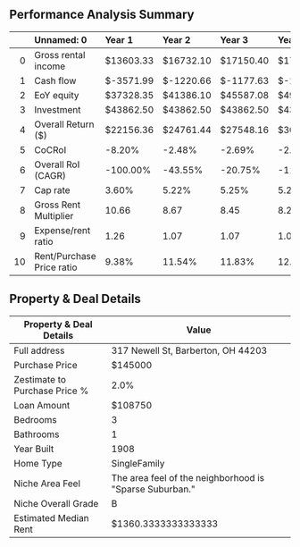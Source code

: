 ## Performance Analysis Summary
|    | Unnamed: 0                | Year 1    | Year 2    | Year 3    | Year 4    | Year 5    | Year 6    | Year 7    | Year 8    | Year 9    | Year 10   |
|---:|:--------------------------|:----------|:----------|:----------|:----------|:----------|:----------|:----------|:----------|:----------|:----------|
|  0 | Gross rental income       | $13603.33 | $16732.10 | $17150.40 | $17579.16 | $18018.64 | $18469.11 | $18930.84 | $19404.11 | $19889.21 | $20386.44 |
|  1 | Cash flow                 | $-3571.99 | $-1220.66 | $-1177.63 | $-1130.23 | $-1078.37 | $-1021.95 | $-960.88  | $-895.04  | $-824.33  | $-748.65  |
|  2 | EoY equity                | $37328.35 | $41386.10 | $45587.08 | $49938.73 | $54448.98 | $59126.26 | $63979.57 | $69018.51 | $74253.30 | $79694.87 |
|  3 | Investment                | $43862.50 | $43862.50 | $43862.50 | $43862.50 | $43862.50 | $43862.50 | $43862.50 | $43862.50 | $43862.50 | $43862.50 |
|  4 | Overall Return ($)        | $22156.36 | $24761.44 | $27548.16 | $30528.21 | $33713.88 | $37118.09 | $40754.38 | $44637.00 | $48780.97 | $53202.05 |
|  5 | CoCRoI                    | -8.20%    | -2.48%    | -2.69%    | -2.59%    | -2.47%    | -2.34%    | -2.20%    | -2.05%    | -1.89%    | -1.72%    |
|  6 | Overall RoI (CAGR)        | -100.00%  | -43.55%   | -20.75%   | -11.38%   | -6.37%    | -3.28%    | -1.22%    | 0.25%     | 1.34%     | 2.17%     |
|  7 | Cap rate                  | 3.60%     | 5.22%     | 5.25%     | 5.28%     | 5.32%     | 5.36%     | 5.40%     | 5.45%     | 5.49%     | 5.55%     |
|  8 | Gross Rent Multiplier     | 10.66     | 8.67      | 8.45      | 8.25      | 8.05      | 7.85      | 7.66      | 7.47      | 7.29      | 7.11      |
|  9 | Expense/rent ratio        | 1.26      | 1.07      | 1.07      | 1.06      | 1.06      | 1.06      | 1.05      | 1.05      | 1.04      | 1.04      |
| 10 | Rent/Purchase Price ratio | 9.38%     | 11.54%    | 11.83%    | 12.12%    | 12.43%    | 12.74%    | 13.06%    | 13.38%    | 13.72%    | 14.06%    |


## Property & Deal Details
| Property & Deal Details | Value |
| --- | --- |
| Full address | 317 Newell St, Barberton, OH 44203 |
| Purchase Price | $145000 |
| Zestimate to Purchase Price % | 2.0% |
| Loan Amount | $108750 |
| Bedrooms | 3 |
| Bathrooms | 1 |
| Year Built | 1908 |
| Home Type | SingleFamily |
| Niche Area Feel | The area feel of the neighborhood is "Sparse Suburban." |
| Niche Overall Grade | B |
| Estimated Median Rent | $1360.3333333333333 |

